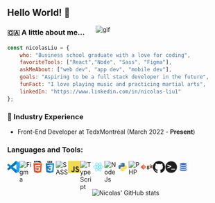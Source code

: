 ## Hello World! 👋
<img align="right" alt ="gif" src= "https://cdn.dribbble.com/users/1162077/screenshots/5403918/focus-animation.gif" width="300"/>

### 🇨🇦 A little about me...  

```javascript
const nicolasLiu = {
    who: "Business school graduate with a love for coding",
    favoriteTools: ["React","Node", "Sass", "Figma"],
    askMeAbout: ["web dev", "app dev", "mobile dev"],
    goals: "Aspiring to be a full stack developer in the future",
    funFact: "I love playing music and practicing martial arts",
    linkedIn: "https://www.linkedin.com/in/nicolas-liu1"
};
```

### 💼 Industry Experience
- Front-End Developer at TedxMontréal
    (March 2022 - <b>Present</b>)


### Languages and Tools:

<img align="left" alt="Visual Studio Code" width="28px" src="https://raw.githubusercontent.com/github/explore/80688e429a7d4ef2fca1e82350fe8e3517d3494d/topics/visual-studio-code/visual-studio-code.png" />
<img align="left" alt="Figma" width="28px" src="https://miro.medium.com/max/300/1*gMneUO--nrNnbU4nuyk63g.png" />
<img align="left" alt="HTML5" width="28px" src="https://raw.githubusercontent.com/github/explore/80688e429a7d4ef2fca1e82350fe8e3517d3494d/topics/html/html.png" />
<img align="left" alt="CSS3" width="28px" src="https://raw.githubusercontent.com/github/explore/80688e429a7d4ef2fca1e82350fe8e3517d3494d/topics/css/css.png" />
<img align="left" alt="SASS" width="28px" src="https://cdn.worldvectorlogo.com/logos/sass-1.svg" />
<img align="left" alt="JavaScript" width="28px" src="https://raw.githubusercontent.com/github/explore/80688e429a7d4ef2fca1e82350fe8e3517d3494d/topics/javascript/javascript.png" />
<img align="left" alt="TypeScript" width="28px" src="https://encrypted-tbn0.gstatic.com/images?q=tbn:ANd9GcQOax_rWNU_kvKxRo4_NQmru9hnu8yUX9PZGg&usqp=CAU" />
<img align="left" alt="React" width="28px" src="https://raw.githubusercontent.com/github/explore/80688e429a7d4ef2fca1e82350fe8e3517d3494d/topics/react/react.png" />
<img align="left" alt="NodeJs" width="28px" src="https://cdn.iconscout.com/icon/free/png-256/node-js-1174925.png" />
<img align="left" alt="Python" width="28px" src="https://raw.githubusercontent.com/github/explore/80688e429a7d4ef2fca1e82350fe8e3517d3494d/topics/python/python.png" />
<img align="left" alt="PHP" width="28px" src="https://www.designbust.com/download/240/png/php_icon512.png" />
<img align="left" alt="Git" width="28px" src="https://raw.githubusercontent.com/github/explore/80688e429a7d4ef2fca1e82350fe8e3517d3494d/topics/git/git.png" />
<img align="left" alt="GitHub" width="28px" src="https://raw.githubusercontent.com/github/explore/78df643247d429f6cc873026c0622819ad797942/topics/github/github.png" />
<img align="left" alt="Terminal" width="28px" src="https://raw.githubusercontent.com/github/explore/80688e429a7d4ef2fca1e82350fe8e3517d3494d/topics/terminal/terminal.png" />
<img align="left" alt="SQL" width="28px" src="https://raw.githubusercontent.com/github/explore/80688e429a7d4ef2fca1e82350fe8e3517d3494d/topics/sql/sql.png" />
<br>
<br>
<br>

![Nicolas' GitHub stats](https://github-readme-stats.vercel.app/api?username=Nicolas-Liu&show_icons=true&theme=vue-dark)



 
